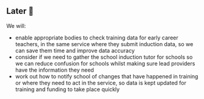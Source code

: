 ## Later 🔮

We will:

* enable appropriate bodies to check training data for early career teachers, in the same service where they submit induction data, so we can save them time and improve data accuracy
* consider if we need to gather the school induction tutor for schools so we can reduce confusion for schools whilst making sure lead providers have the information they need
* work out how to notify school of changes that have happened in training or where they need to act in the service, so data is kept updated for training and funding to take place quickly


